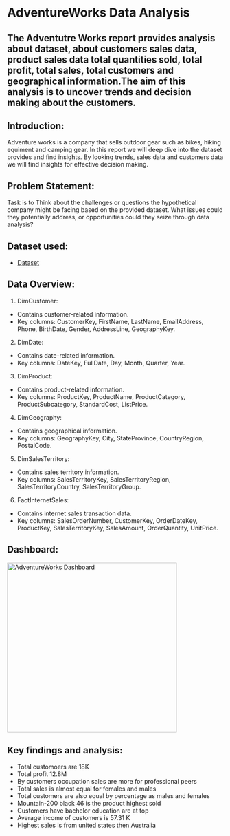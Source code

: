 # AdventureWorks Data Analysis
## The Adventutre Works report provides analysis about dataset, about customers sales data, product sales data total quantities sold, total profit, total sales, total customers and geographical information.The aim of this analysis is to uncover trends and decision making about the customers.

## Introduction:

Adventure works is a company that sells outdoor gear such as bikes, hiking equiment and camping gear. In this report we will deep dive into the dataset provides and find insights. By looking trends, sales data and customers data we will find insights for effective decision making. 

## Problem Statement:

Task is to Think about the challenges or questions the hypothetical company might be facing based on the provided dataset. What issues could they potentially address, or opportunities could they seize through data analysis?

## Dataset used:
- <a href="https://github.com/areebahanif11/Capstone_Project/blob/main/AdventureWorks.xlsx">Dataset</a>


## Data Overview:

1. DimCustomer:
- Contains customer-related information.
- Key columns: CustomerKey, FirstName, LastName, EmailAddress, Phone, BirthDate, Gender, AddressLine, GeographyKey.
2. DimDate:
- Contains date-related information.
- Key columns: DateKey, FullDate, Day, Month, Quarter, Year.
3. DimProduct:
- Contains product-related information.
- Key columns: ProductKey, ProductName, ProductCategory, ProductSubcategory, StandardCost, ListPrice.
4. DimGeography:
- Contains geographical information.
- Key columns: GeographyKey, City, StateProvince, CountryRegion, PostalCode.
5. DimSalesTerritory:
- Contains sales territory information.
- Key columns: SalesTerritoryKey, SalesTerritoryRegion, SalesTerritoryCountry, SalesTerritoryGroup.
6. FactInternetSales:
- Contains internet sales transaction data.
- Key columns: SalesOrderNumber, CustomerKey, OrderDateKey, ProductKey, SalesTerritoryKey, SalesAmount, OrderQuantity, UnitPrice.

## Dashboard:
<img width="395" alt="AdventureWorks Dashboard" src="https://github.com/user-attachments/assets/f13baf8c-b5a2-42ce-b0ce-47f2a3ce1759" />

## Key findings and analysis:

- Total customoers are 18K
- Total profit 12.8M
- By customers occupation sales are more for professional peers
- Total sales is almost equal for females and males
- Total customers are also equal by percentage as males and females
- Mountain-200 black 46 is the product highest sold
- Customers have bachelor education are at top 
- Average income of customers is 57.31 K
- Highest sales is from united states then Australia
